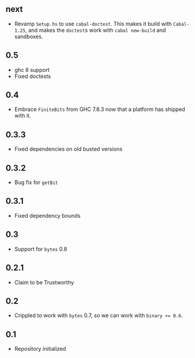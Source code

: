next
----
* Revamp `Setup.hs` to use `cabal-doctest`. This makes it build
  with `Cabal-1.25`, and makes the `doctest`s work with `cabal new-build` and
  sandboxes.

0.5
---
* ghc 8 support
* Fixed doctests

0.4
---
* Embrace `FiniteBits` from GHC 7.8.3 now that a platform has shipped with it.

0.3.3
-----
* Fixed dependencies on old busted versions

0.3.2
-----
* Bug fix for `getBit`

0.3.1
-----
* Fixed dependency bounds

0.3
---
* Support for `bytes` 0.8

0.2.1
-----
* Claim to be Trustworthy

0.2
---
* Crippled to work with `bytes` 0.7, so we can work with `binary >= 0.6`.

0.1
---
* Repository initialized
